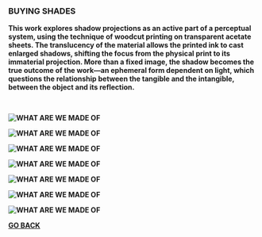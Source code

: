 ### BUYING SHADES

<b>
  
This work explores shadow projections as an active part of a perceptual system, using the technique of woodcut printing on transparent acetate sheets. The translucency of the material allows the printed ink to cast enlarged shadows, shifting the focus from the physical print to its immaterial projection. More than a fixed image, the shadow becomes the true outcome of the work—an ephemeral form dependent on light, which questions the relationship between the tangible and the intangible, between the object and its reflection.

<br>

![WHAT ARE WE MADE OF](ASSETS/BUYINGSHADES.jpeg)

![WHAT ARE WE MADE OF](ASSETS/BUYINGSHADES1.jpeg)

![WHAT ARE WE MADE OF](ASSETS/BUYINGSHADES2.jpeg)

![WHAT ARE WE MADE OF](ASSETS/BUYINGSHADES3.jpeg)

![WHAT ARE WE MADE OF](ASSETS/BUYINGSHADES4.jpeg)

![WHAT ARE WE MADE OF](ASSETS/BUYINGSHADES5.jpeg)

![WHAT ARE WE MADE OF](ASSETS/BUYINGSHADES6.jpeg)


<b>

[GO BACK](https://aaronrmoreno.github.io/PHOTON)
